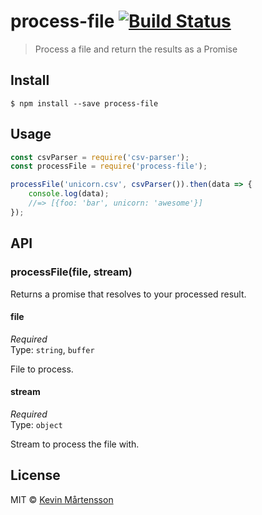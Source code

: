 # process-file [![Build Status](https://travis-ci.org/kevva/process-file.svg?branch=master)](https://travis-ci.org/kevva/process-file)

> Process a file and return the results as a Promise


## Install

```
$ npm install --save process-file
```


## Usage

```js
const csvParser = require('csv-parser');
const processFile = require('process-file');

processFile('unicorn.csv', csvParser()).then(data => {
	console.log(data);
	//=> [{foo: 'bar', unicorn: 'awesome'}]
});
```


## API

### processFile(file, stream)

Returns a promise that resolves to your processed result.

#### file

*Required*  
Type: `string`, `buffer`

File to process.

#### stream

*Required*  
Type: `object`

Stream to process the file with.


## License

MIT © [Kevin Mårtensson](http://github.com/kevva)
